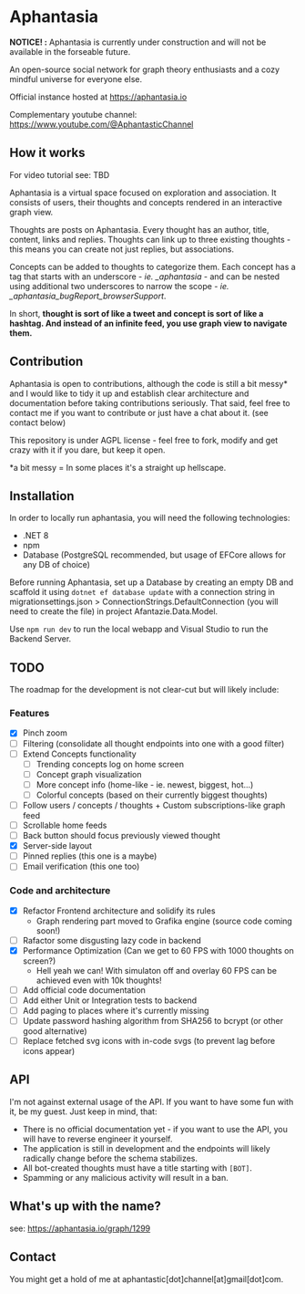 # Aphantasia

**NOTICE! :** Aphantasia is currently under construction and will not be available in the forseable future.

An open-source social network for graph theory enthusiasts and a cozy mindful universe for everyone else.

Official instance hosted at https://aphantasia.io

Complementary youtube channel: https://www.youtube.com/@AphantasticChannel

## How it works

For video tutorial see: TBD

Aphantasia is a virtual space focused on exploration and association. It consists of users, their thoughts and concepts rendered in an interactive graph view.

Thoughts are posts on Aphantasia. Every thought has an author, title, content, links and replies. Thoughts can link up to three existing thoughts - this means you can create not just replies, but associations.

Concepts can be added to thoughts to categorize them. Each concept has a tag that starts with an underscore - *ie. _aphantasia* - and can be nested using additional two underscores to narrow the scope - *ie. _aphantasia_bugReport_browserSupport*.

In short, **thought is sort of like a tweet and concept is sort of like a hashtag. And instead of an infinite feed, you use graph view to navigate them.**

## Contribution

Aphantasia is open to contributions, although the code is still a bit messy* and I would like to tidy it up and establish clear architecture and documentation before taking contributions seriously. That said, feel free to contact me if you want to contribute or just have a chat about it. (see contact below)

This repository is under AGPL license - feel free to fork, modify and get crazy with it if you dare, but keep it open.

*a bit messy = In some places it's a straight up hellscape.

## Installation

In order to locally run aphantasia, you will need the following technologies:
- .NET 8
- npm
- Database (PostgreSQL recommended, but usage of EFCore allows for any DB of choice)

Before running Aphantasia, set up a Database by creating an empty DB and scaffold it using `dotnet ef database update` with a connection string in migrationsettings.json > ConnectionStrings.DefaultConnection (you will need to create the file)
in project Afantazie.Data.Model.

Use `npm run dev` to run the local webapp and Visual Studio to run the Backend Server.

## TODO

The roadmap for the development is not clear-cut but will likely include:

### Features
- [x] Pinch zoom
- [ ] Filtering (consolidate all thought endpoints into one with a good filter)
- [ ] Extend Concepts functionality
    - [ ] Trending concepts log on home screen
    - [ ] Concept graph visualization
    - [ ] More concept info (home-like - ie. newest, biggest, hot...)
    - [ ] Colorful concepts (based on their currently biggest thoughts)
- [ ] Follow users / concepts / thoughts + Custom subscriptions-like graph feed
- [ ] Scrollable home feeds
- [ ] Back button should focus previously viewed thought
- [x] Server-side layout
- [ ] Pinned replies (this one is a maybe)
- [ ] Email verification (this one too)

### Code and architecture
- [x] Refactor Frontend architecture and solidify its rules
    - Graph rendering part moved to Grafika engine (source code coming soon!)
- [ ] Rafactor some disgusting lazy code in backend
- [x] Performance Optimization (Can we get to 60 FPS with 1000 thoughts on screen?)
    - Hell yeah we can! With simulaton off and overlay 60 FPS can be achieved even with 10k thoughts!
- [ ] Add official code documentation
- [ ] Add either Unit or Integration tests to backend
- [ ] Add paging to places where it's currently missing
- [ ] Update password hashing algorithm from SHA256 to bcrypt (or other good alternative)
- [ ] Replace fetched svg icons with in-code svgs (to prevent lag before icons appear)

## API

I'm not against external usage of the API. If you want to have some fun with it, be my guest. Just keep in mind, that:
- There is no official documentation yet - if you want to use the API, you will have to reverse engineer it yourself.
- The application is still in development and the endpoints will likely radically change before the schema stabilizes.
- All bot-created thoughts must have a title starting with `[BOT]`.
- Spamming or any malicious activity will result in a ban.

## What's up with the name?

see: https://aphantasia.io/graph/1299

## Contact

You might get a hold of me at aphantastic[dot]channel[at]gmail[dot]com.
